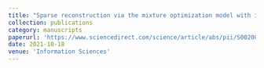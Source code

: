 ```yaml
---
title: "Sparse reconstruction via the mixture optimization model with iterative support estimate"
collection: publications
category: manuscripts
paperurl: 'https://www.sciencedirect.com/science/article/abs/pii/S0020025521005715'
date: 2021-10-18
venue: 'Information Sciences'
---
```

